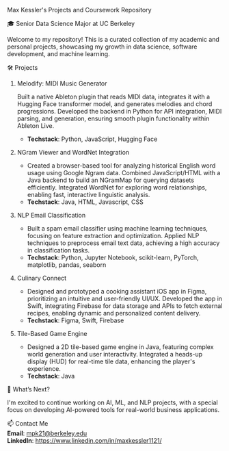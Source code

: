 Max Kessler's Projects and Coursework Repository

🎓 Senior Data Science Major at UC Berkeley

Welcome to my repository! This is a curated collection of my academic and personal projects, showcasing my growth in data science, software development, and machine learning.

🛠️ Projects
1. Melodify: MIDI Music Generator

    Built a native Ableton plugin that reads MIDI data, integrates it with a Hugging Face transformer model, and generates melodies and chord progressions.
    Developed the backend in Python for API integration, MIDI parsing, and generation, ensuring smooth plugin functionality within Ableton Live.<br />
    - **Techstack**: Python, JavaScript, Hugging Face

3. NGram Viewer and WordNet Integration

    - Created a browser-based tool for analyzing historical English word usage using Google Ngram data.
    Combined JavaScript/HTML with a Java backend to build an NGramMap for querying datasets efficiently.
    Integrated WordNet for exploring word relationships, enabling fast, interactive linguistic analysis.<br />
    - **Techstack**: Java, HTML, Javascript, CSS

5. NLP Email Classification 

    - Built a spam email classifier using machine learning techniques, focusing on feature extraction and optimization.
    Applied NLP techniques to preprocess email text data, achieving a high accuracy in classification tasks.<br />
    - **Techstack**: Python, Jupyter Notebook, scikit-learn, PyTorch, matplotlib, pandas, seaborn

7. Culinary Connect

   -  Designed and prototyped a cooking assistant iOS app in Figma, prioritizing an intuitive and user-friendly UI/UX.
    Developed the app in Swift, integrating Firebase for data storage and APIs to fetch external recipes, enabling dynamic and personalized content delivery.<br />
    - **Techstack**: Figma, Swift, Firebase
   
9. Tile-Based Game Engine

    - Designed a 2D tile-based game engine in Java, featuring complex world generation and user interactivity.
    Integrated a heads-up display (HUD) for real-time tile data, enhancing the player's experience.<br />
    - **Techstack**: Java

📝 What’s Next?

I'm excited to continue working on AI, ML, and NLP projects, with a special focus on developing AI-powered tools for real-world business applications.

📫 Contact Me<br />
 **Email**: mpk21@berkeley.edu<br />
 **LinkedIn**: https://www.linkedin.com/in/maxkessler1121/ 
